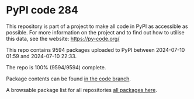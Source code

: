 # PyPI code 284

This repository is part of a project to make all code in PyPI as accessible as possible. For more information 
on the project and to find out how to utilise this data, see the website: https://py-code.org/

This repo contains 9594 packages uploaded to PyPI between 
2024-07-10 01:59 and 2024-07-10 22:33.

The repo is 100% (9594/9594) complete.

Package contents can be found [in the code branch](https://github.com/pypi-data/pypi-mirror-284/tree/code/packages).

A browsable package list for all repositories [all packages here](https://py-code.org/repositories/pypi-mirror-284).


